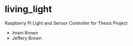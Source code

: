# living_light
Raspberry Pi Light and Sensor Controller for Thesis Project
* Imani Brown
* Jeffery Brown